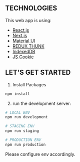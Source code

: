 ## TECHNOLOGIES

This web app is using:

- [React.js](https://react.dev/)
- [Next.js](https://nextjs.org/docs)
- [Material UI](https://mui.com/material-ui/)
- [REDUX THUNK](https://redux.js.org/usage/configuring-your-store)
- [IndexedDB](https://developer.mozilla.org/en-US/docs/Web/API/IndexedDB_API)
- [JS Cookie](https://www.npmjs.com/package/js-cookie)

## LET'S GET STARTED

1. Install Packages

```bash
npm install
```

2. run the development server:

```bash
# LOCAL ENV
npm run development

# STAGING ENV
npm run staging

# PRODUCTION ENV
npm run production
```

Please configure env accordingly.
